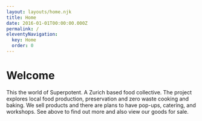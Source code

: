 ```yaml
---
layout: layouts/home.njk
title: Home
date: 2016-01-01T00:00:00.000Z
permalink: /
eleventyNavigation:
  key: Home
  order: 0
---
```

# Welcome

This the world of Superpotent. A Zurich based food collective. The project explores local food production, preservation and zero waste cooking and baking. We sell products and there are plans to have pop-ups, catering, and workshops. See above to find out more and also view our goods for sale.